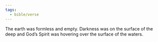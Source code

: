 ```yaml
---
tags:
  - bible/verse
---
```

The earth was formless and empty. Darkness was on the surface of the deep and God’s Spirit was hovering over the surface of the waters.